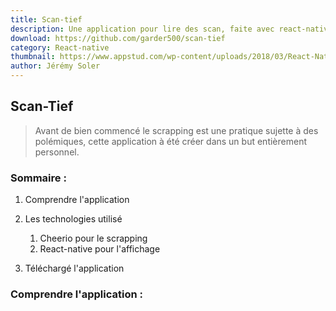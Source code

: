 ```yaml
---
title: Scan-tief
description: Une application pour lire des scan, faite avec react-native
download: https://github.com/garder500/scan-tief
category: React-native
thumbnail: https://www.appstud.com/wp-content/uploads/2018/03/React-Native-Titre.png
author: Jérémy Soler
---
```

## Scan-Tief

> Avant de bien commencé le scrapping est une pratique sujette à des polémiques, cette application à été créer dans un but entièrement personnel.

### Sommaire :

1. Comprendre l'application
2. Les technologies utilisé

   1. Cheerio pour le scrapping
   2. React-native pour l'affichage
3. Téléchargé l'application

### Comprendre l'application :
